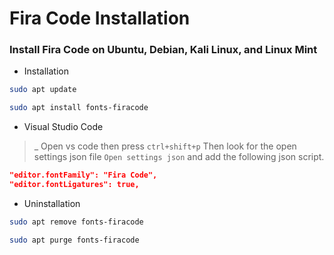 # Fira Code Installation

### Install Fira Code on Ubuntu, Debian, Kali Linux, and Linux Mint

- Installation
```bash
sudo apt update
```
```bash
sudo apt install fonts-firacode
```

- Visual Studio Code
>_ Open vs code then press 
`ctrl+shift+p`
Then look for the open settings json file `Open settings json` and add the following json script.
```json
"editor.fontFamily": "Fira Code",
"editor.fontLigatures": true,
```

- Uninstallation
```bash
sudo apt remove fonts-firacode
```
```bash
sudo apt purge fonts-firacode
```